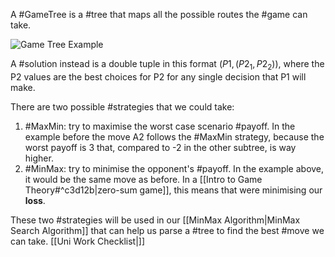 A #GameTree is a #tree that maps all the possible routes the #game can take.

![Game Tree Example](GameTree.png)

A #solution instead is a double tuple in this format $(P1, (P2_1, P2_2))$, where the P2 values are the best choices for P2 for any single decision that P1 will make.

There are two possible #strategies that we could take:
1) #MaxMin: try to maximise the worst case scenario #payoff. In the example before the move A2 follows the #MaxMin strategy, because the worst payoff is 3 that, compared to -2 in the other subtree, is way higher.
2) #MinMax: try to minimise the opponent's #payoff. In the example above, it would be the same move as before. In a [[Intro to Game Theory#^c3d12b|zero-sum game]], this means that were minimising our **loss**.

These two #strategies will be used in our [[MinMax Algorithm|MinMax Search Algorithm]] that can help us parse a #tree to find the best #move we can take.
[[Uni Work Checklist|]]